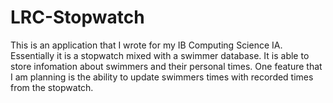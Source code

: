 # LRC-Stopwatch

This is an application that I wrote for my IB Computing Science IA. Essentially it is a stopwatch mixed with a swimmer database. It is able to store infomation about swimmers
and their personal times. One feature that I am planning is the ability to update swimmers times with recorded times from the stopwatch.
